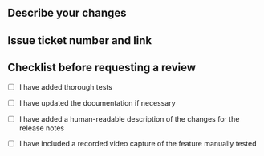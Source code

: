 ## Describe your changes

## Issue ticket number and link

## Checklist before requesting a review
- [ ] I have added thorough tests
- [ ] I have updated the documentation if necessary
- [ ] I have added a human-readable description of the changes for the release notes
- [ ] I have included a recorded video capture of the feature manually tested


